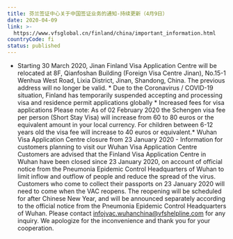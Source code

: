 ```yaml
---
title: 芬兰签证中心关于中国签证业务的通知-持续更新（4月9日）
date: 2020-04-09
link: >-
  https://www.vfsglobal.cn/finland/china/important_information.html
countryCode: fi
status: published
---
```

* Starting 30 March 2020, Jinan Finland Visa Application Centre will be relocated at 8F, Qianfoshan Building (Foreign Visa Centre Jinan), No.15-1 Wenhua West Road, Lixia District, Jinan, Shandong, China. The previous address will no longer be valid. * Due to the Coronavirus / COVID-19 situation, Finland has temporarily suspended accepting and processing visa and residence permit applications globally * Increased fees for visa applications  Please note: As of 02 February 2020 the Schengen visa fee per person (Short Stay Visa) will increase from 60 to 80 euros or the equivalent amount in your local currency. For children between 6-12 years old the visa fee will increase to 40 euros or equivalent.* Wuhan Visa Application Centre closure from 23 January 2020 - Information for customers planning to visit our Wuhan Visa Application Centre Customers are advised that the Finland Visa Application Centre in Wuhan have been closed since 23 January 2020, on account of official notice from the Pneumonia Epidemic Control Headquarters of Wuhan to limit inflow and outflow of people and reduce the spread of the virus. Customers who come to collect their passports on 23 January 2020 will need to come when the VAC reopens. The reopening will be scheduled for after Chinese New Year, and will be announced separately according to the official notice from the Pneumonia Epidemic Control Headquarters of Wuhan. Please contact [infojvac.wuhanchina@vfshelpline.com](mailto:infojvac.wuhanchina@vfshelpline.com) for any inquiry. We apologize for the inconvenience and thank you for your cooperation.
